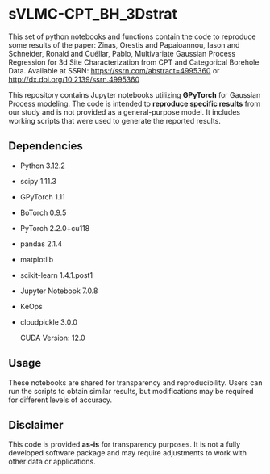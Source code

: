 # sVLMC-CPT_BH_3Dstrat
This set of python notebooks and functions contain the code to reproduce some results of the paper: Zinas, Orestis and Papaioannou, Iason and Schneider, Ronald and Cuéllar, Pablo, Multivariate Gaussian Process Regression for 3d Site Characterization from CPT and Categorical Borehole Data. Available at SSRN: https://ssrn.com/abstract=4995360 or http://dx.doi.org/10.2139/ssrn.4995360

This repository contains Jupyter notebooks utilizing **GPyTorch** for Gaussian Process modeling. The code is intended to **reproduce specific results** from our study and is not provided as a general-purpose model. It includes working scripts that were used to generate the reported results. 

## Dependencies
- Python 3.12.2
- scipy 1.11.3
- GPyTorch 1.11
- BoTorch  0.9.5
- PyTorch 2.2.0+cu118
- pandas 2.1.4
- matplotlib
- scikit-learn 1.4.1.post1
- Jupyter Notebook 7.0.8
- KeOps
- cloudpickle 3.0.0

  CUDA Version: 12.0

## Usage
These notebooks are shared for transparency and reproducibility. Users can run the scripts to obtain similar results, but modifications may be required for different levels of accuracy.

## Disclaimer
This code is provided **as-is** for transparency purposes. It is not a fully developed software package and may require adjustments to work with other data or applications.
